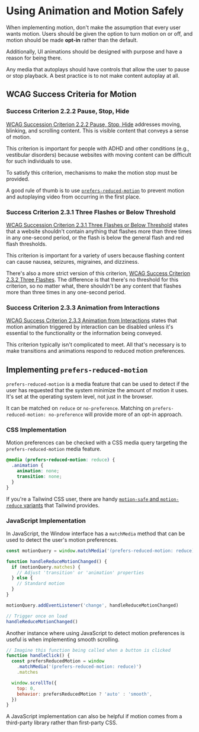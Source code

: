 # Using Animation and Motion Safely

When implementing motion, don't make the assumption that every user wants motion. Users should be given the option to turn motion on or off, and motion should be made **opt-in** rather than the default.

Additionally, UI animations should be designed with purpose and have a reason for being there.

Any media that autoplays should have controls that allow the user to pause or stop playback. A best practice is to not make content autoplay at all.

## WCAG Success Criteria for Motion

### Success Criterion 2.2.2 Pause, Stop, Hide

[WCAG Succession Criterion 2.2.2 Pause, Stop, Hide](https://www.w3.org/TR/WCAG21/#pause-stop-hide) addresses moving, blinking, and scrolling content. This is visible content that conveys a sense of motion.

This criterion is important for people with ADHD and other conditions (e.g., vestibular disorders) because websites with moving content can be difficult for such individuals to use.

To satisfy this criterion, mechanisms to make the motion stop must be provided.

A good rule of thumb is to use [`prefers-reduced-motion`](#implementing-prefers-reduced-motion) to prevent motion and autoplaying video from occurring in the first place.

### Success Criterion 2.3.1 Three Flashes or Below Threshold

[WCAG Succession Criterion 2.3.1 Three Flashes or Below Threshold](https://www.w3.org/TR/WCAG21/#three-flashes-or-below-threshold) states that a website shouldn't contain anything that flashes more than three times in any one-second period, or the flash is below the general flash and red flash thresholds.

This criterion is important for a variety of users because flashing content can cause nausea, seizures, migraines, and dizziness.

There's also a more strict version of this criterion, [WCAG Success Criterion 2.3.2 Three Flashes](https://www.w3.org/TR/WCAG21/#three-flashes). The difference is that there's no threshold for this criterion, so no matter what, there shouldn't be any content that flashes more than three times in any one-second period.

### Success Criterion 2.3.3 Animation from Interactions

[WCAG Success Criterion 2.3.3 Animation from Interactions](https://www.w3.org/TR/WCAG21/#animation-from-interactions) states that motion animation triggered by interaction can be disabled unless it's essential to the functionality or the information being conveyed.

This criterion typically isn't complicated to meet. All that's necessary is to make transitions and animations respond to reduced motion preferences.

## Implementing `prefers-reduced-motion`

`prefers-reduced-motion` is a media feature that can be used to detect if the user has requested that the system minimize the amount of motion it uses. It's set at the operating system level, not just in the browser.

It can be matched on `reduce` or `no-preference`. Matching on `prefers-reduced-motion: no-preference` will provide more of an opt-in approach.

### CSS Implementation

Motion preferences can be checked with a CSS media query targeting the `prefers-reduced-motion` media feature.

```css
@media (prefers-reduced-motion: reduce) {
  .animation {
    animation: none;
    transition: none;
  }
}
```

If you're a Tailwind CSS user, there are handy [`motion-safe` and `motion-reduce` variants](https://tailwindcss.com/docs/hover-focus-and-other-states#prefers-reduced-motion) that Tailwind provides.

### JavaScript Implementation

In JavaScript, the Window interface has a `matchMedia` method that can be used to detect the user's motion preferences.

```js
const motionQuery = window.matchMedia('(prefers-reduced-motion: reduce)')

function handleReduceMotionChanged() {
  if (motionQuery.matches) {
    // Adjust 'transition' or 'animation' properties
  } else {
    // Standard motion
  }
}

motionQuery.addEventListener('change', handleReduceMotionChanged)

// Trigger once on load
handleReduceMotionChanged()
```

Another instance where using JavaScript to detect motion preferences is useful is when implementing smooth scrolling.

```js
// Imagine this function being called when a button is clicked
function handleClick() {
  const prefersReducedMotion = window
    .matchMedia('(prefers-reduced-motion: reduce)')
    .matches

  window.scrollTo({
    top: 0,
    behavior: prefersReducedMotion ? 'auto' : 'smooth',
  })
}
```

A JavaScript implementation can also be helpful if motion comes from a third-party library rather than first-party CSS.

